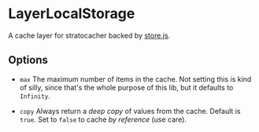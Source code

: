 # LayerLocalStorage

A cache layer for stratocacher backed by [store.js](https://github.com/marcuswestin/store.js).

## Options

- `max` The maximum number of items in the cache.  Not setting this is kind of
  silly, since that's the whole purpose of this lib, but it defaults to
  `Infinity`.

- `copy` Always return a _deep copy_ of values from the cache.  Default is
  `true`.  Set to `false` to cache _by reference_ (use care).
